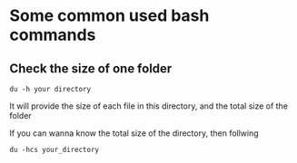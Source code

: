  # Some common used bash commands
 
 ## Check the size of one folder
 ```shell
 du -h your directory
 ```
It will provide the size of each file in this directory, and the total size of the folder

If you can wanna know the total size of the directory, then follwing
```shell
du -hcs your_directory
```
